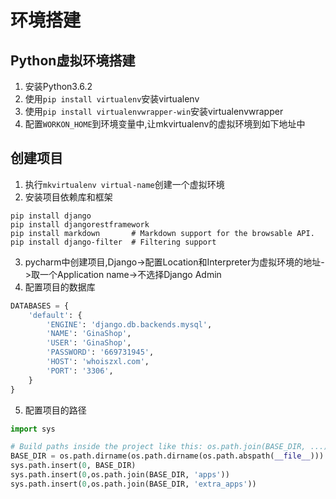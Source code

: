 # 环境搭建

## Python虚拟环境搭建
1. 安装Python3.6.2
2. 使用`pip install virtualenv`安装virtualenv
3. 使用`pip install virtualenvwrapper-win`安装virtualenvwrapper
4. 配置`WORKON_HOME`到环境变量中,让mkvirtualenv的虚拟环境到如下地址中

## 创建项目
1. 执行`mkvirtualenv virtual-name`创建一个虚拟环境
2. 安装项目依赖库和框架
```shell
pip install django
pip install djangorestframework
pip install markdown       # Markdown support for the browsable API.
pip install django-filter  # Filtering support
```
3. pycharm中创建项目,Django->配置Location和Interpreter为虚拟环境的地址->取一个Application name->不选择Django Admin
4. 配置项目的数据库
```python
DATABASES = {
    'default': {
        'ENGINE': 'django.db.backends.mysql',
        'NAME': 'GinaShop',
        'USER': 'GinaShop',
        'PASSWORD': '669731945',
        'HOST': 'whoiszxl.com',
        'PORT': '3306',
    }
}
```
5. 配置项目的路径
```python
import sys

# Build paths inside the project like this: os.path.join(BASE_DIR, ...)
BASE_DIR = os.path.dirname(os.path.dirname(os.path.abspath(__file__)))
sys.path.insert(0, BASE_DIR)
sys.path.insert(0,os.path.join(BASE_DIR, 'apps'))
sys.path.insert(0,os.path.join(BASE_DIR, 'extra_apps'))
```